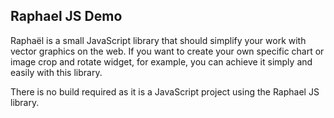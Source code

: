 ## Raphael JS Demo

Raphaël is a small JavaScript library that should simplify your work with vector graphics on the web. If you want to create your own specific chart or image crop and rotate widget, for example, you can achieve it simply and easily with this library.

There is no build required as it is a JavaScript project using the Raphael JS library.
